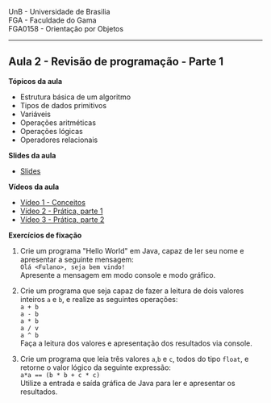UnB - Universidade de Brasilia  
FGA - Faculdade do Gama  
FGA0158 - Orientação por Objetos

---

## Aula 2 - Revisão de programação - Parte 1

**Tópicos da aula**
- Estrutura básica de um algoritmo
- Tipos de dados primitivos
- Variáveis
- Operações aritméticas
- Operações lógicas
- Operadores relacionais

**Slides da aula**

* [Slides](https://docs.google.com/presentation/d/1ZhtIBWDGenllvyEzGp7X5Do0KcAWq_a4wBPIZfKuMqs/edit?usp=sharing)

**Vídeos da aula**  
* [Vídeo 1 - Conceitos](https://youtu.be/2hqNMacT1T0)
* [Vídeo 2 - Prática, parte 1 ](https://youtu.be/P9cK67OY3os)
* [Vídeo 3 - Prática, parte 2 ](https://youtu.be/GWNt7BQDChE)


**Exercícios de fixação**

1. Crie um programa "Hello World" em Java, capaz de ler seu nome e apresentar a
   seguinte mensagem:  
   ```Olá <Fulano>, seja bem vindo!```  
   Apresente a mensagem em modo console e modo gráfico. 

2. Crie um programa que seja capaz de fazer a leitura de dois valores inteiros
   ```a``` e ```b```, e realize as seguintes operações:  
   ```a + b```  
   ```a - b```  
   ```a * b```  
   ```a / v```  
   ```a ^ b```  
   Faça a leitura dos valores e apresentação dos resultados via console.

3. Crie um programa que leia três valores  ```a```,```b``` e ```c```, todos do
   tipo ```float```, e retorne o valor lógico da seguinte expressão:  
   ``` a*a == (b * b + c * c) ```  
   Utilize a entrada e saída gráfica de Java para ler e apresentar os
   resultados.

